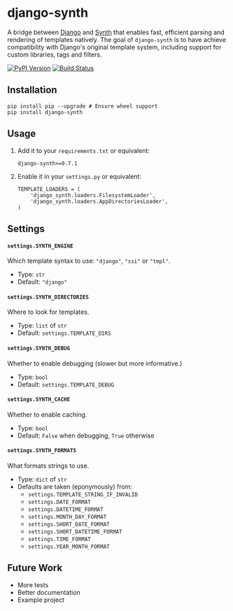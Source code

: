 django-synth
============

A bridge between [Django] and [Synth] that enables fast, efficient parsing and rendering of templates natively. The goal of `django-synth` is to have achieve compatibility with Django's original template system, including support for custom libraries, tags and filters.

[![PyPI Version]](https://pypi.python.org/pypi/django-synth)
[![Build Status]](https://travis-ci.org/ajg/django-synth)

[Django]:       https://djangoproject.com
[Synth]:        https://github.com/ajg/synth
[PyPI Version]: https://pypip.in/v/django-synth/badge.png
[Build Status]: https://travis-ci.org/ajg/django-synth.png?branch=master

Installation
------------

    pip install pip --upgrade # Ensure wheel support
    pip install django-synth

Usage
-----

 1. Add it to your `requirements.txt` or equivalent:

        django-synth>=0.7.1

 2. Enable it in your `settings.py` or equivalent:

        TEMPLATE_LOADERS = (
            'django_synth.loaders.FilesystemLoader',
            'django_synth.loaders.AppDirectoriesLoader',
        )

Settings
--------

#### `settings.SYNTH_ENGINE`

  Which template syntax to use: `"django"`, `"ssi"` or `"tmpl"`.

  - Type:    `str`
  - Default: `"django"`

#### `settings.SYNTH_DIRECTORIES`

  Where to look for templates.

  - Type:    `list` of `str`
  - Default: `settings.TEMPLATE_DIRS`

#### `settings.SYNTH_DEBUG`

  Whether to enable debugging (slower but more informative.)

  - Type:    `bool`
  - Default: `settings.TEMPLATE_DEBUG`

#### `settings.SYNTH_CACHE`

  Whether to enable caching.

  - Type:    `bool`
  - Default: `False` when debugging, `True` otherwise

#### `settings.SYNTH_FORMATS`

  What formats strings to use.

  - Type:    `dict` of `str`
  - Defaults are taken (eponymously) from:
      * `settings.TEMPLATE_STRING_IF_INVALID`
      * `settings.DATE_FORMAT`
      * `settings.DATETIME_FORMAT`
      * `settings.MONTH_DAY_FORMAT`
      * `settings.SHORT_DATE_FORMAT`
      * `settings.SHORT_DATETIME_FORMAT`
      * `settings.TIME_FORMAT`
      * `settings.YEAR_MONTH_FORMAT`

Future Work
-----------

 - More tests
 - Better documentation
 - Example project
